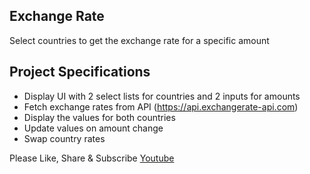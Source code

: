 ## Exchange Rate

Select countries to get the exchange rate for a specific amount

## Project Specifications

- Display UI with 2 select lists for countries and 2 inputs for amounts
- Fetch exchange rates from API (https://api.exchangerate-api.com)
- Display the values for both countries
- Update values on amount change
- Swap country rates

Please Like, Share & Subscribe [Youtube](https://www.youtube.com/channel/UCKCSFdOhBp4Mj2J89051IWg)
